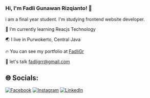 
### Hi, I'm Fadli Gunawan Rizqianto! 👋

i am a final year student. I'm studying frontend website developer.

🌱 I’m currently learning Reacjs Technology

🌏 I live in Purwokerto, Central Java

🔥 You can see my portfolio at [FadliGr](https://fadligr.my.id)

📧 let's talk [fadligrr@gmail.com](mailto:fadligrr@gmail.com)

## 🌐 Socials:
[![Facebook](https://img.shields.io/badge/Facebook-%231877F2.svg?logo=Facebook&logoColor=white)](https://facebook.com/FadliGr1) [![Instagram](https://img.shields.io/badge/Instagram-%23E4405F.svg?logo=Instagram&logoColor=white)](https://instagram.com/fadligr1) [![LinkedIn](https://img.shields.io/badge/LinkedIn-%230077B5.svg?logo=linkedin&logoColor=white)](https://linkedin.com/in/fadligr) 
